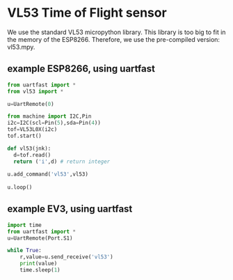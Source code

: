 # VL53 Time of Flight sensor

We use the standard VL53 micropython library. This library is too big to fit in the memory of the ESP8266. Therefore, we use the pre-compiled version: vl53.mpy.

## example ESP8266, using uartfast

```python
from uartfast import *
from vl53 import *

u=UartRemote(0)

from machine import I2C,Pin                                                                                                                       
i2c=I2C(scl=Pin(5),sda=Pin(4))                                                                                                                    
tof=VL53L0X(i2c)    
tof.start()

def vl53(jnk):
  d=tof.read()
  return ('i',d) # return integer
  
u.add_command('vl53',vl53)
 
u.loop()
```

## example EV3, using uartfast

```python
import time
from uartfast import *
u=UartRemote(Port.S1)

while True:
    r,value=u.send_receive('vl53') 
    print(value)
    time.sleep(1)
```    
